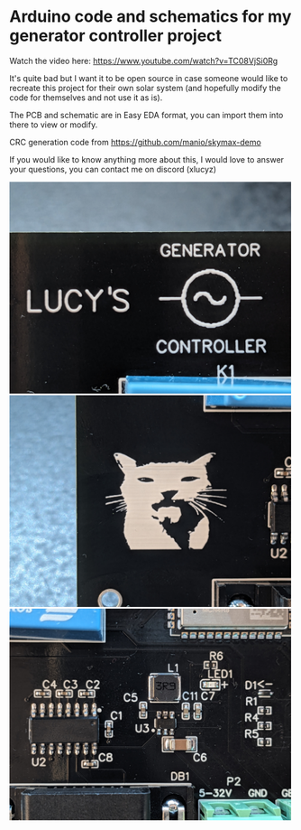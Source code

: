 # Arduino code and schematics for my generator controller project


Watch the video here: https://www.youtube.com/watch?v=TC08VjSi0Rg

It's quite bad but I want it to be open source in case someone would like to recreate this project for their own solar system (and hopefully modify the code for themselves and not use it as is).

The PCB and schematic are in Easy EDA format, you can import them into there to view or modify.

CRC generation code from https://github.com/manio/skymax-demo

If you would like to know anything more about this, I would love to answer your questions, you can contact me on discord (xlucyz)

<img src="images/silkscreen.jpg" alt="" width="500"/>
<img src="images/silkscreen1.jpg" alt="" width="500"/>
<img src="images/components.jpg" alt="" width="500"/>
